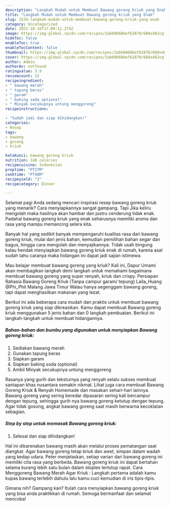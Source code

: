 ```yaml
---
description: "Langkah Mudah untuk Membuat Bawang goreng kriuk yang Enak"
title: "Langkah Mudah untuk Membuat Bawang goreng kriuk yang Enak"
slug: 1534-langkah-mudah-untuk-membuat-bawang-goreng-kriuk-yang-enak
category: Uncategorized
date: 2022-10-16T17:09:11.274Z
image: https://img-global.cpcdn.com/recipes/2ab68860bef62870/680x482cq70/bawang-goreng-kriuk-foto-resep-utama.jpg
hideToc: false
enableToc: true
enableTocContent: false
thumbnail: https://img-global.cpcdn.com/recipes/2ab68860bef62870/680x482cq70/bawang-goreng-kriuk-foto-resep-utama.jpg
cover: https://img-global.cpcdn.com/recipes/2ab68860bef62870/680x482cq70/bawang-goreng-kriuk-foto-resep-utama.jpg
author: Admin
authorAv: notfound
ratingvalue: 3.9
reviewcount: 22
recipeingredient:
- " bawang merah"
- " tapung beras"
- " garam"
- " baking soda optional"
- " Minyak secukupnya untung menggoreng"
recipeinstructions:

- "Sudah jadi dan siap dihidangkan!"
categories:
- Resep
tags:
- bawang
- goreng
- kriuk

katakunci: bawang goreng kriuk 
nutrition: 148 calories
recipecuisine: Indonesian
preptime: "PT27M"
cooktime: "PT48M"
recipeyield: "2"
recipecategory: Dinner

---
```



Selamat pagi Anda sedang mencari inspirasi resep bawang goreng kriuk yang menarik? Cara menyiapkannya sangat gampang. Tapi Jika keliru mengolah maka hasilnya akan hambar dan justru cenderung tidak enak. Padahal bawang goreng kriuk yang enak seharusnya memiliki aroma dan rasa yang mampu memancing selera kita.


Banyak hal yang sedikit banyak mempengaruhi kualitas rasa dari bawang goreng kriuk, mulai dari jenis bahan, kemudian pemilihan bahan segar dan bagus, hingga cara mengolah dan menyajikannya. Tidak usah bingung kalau hendak menyiapkan bawang goreng kriuk enak di rumah, karena asal sudah tahu caranya maka hidangan ini dapat jadi sajian istimewa.

Mau belajar membuat bawang goreng yang kriuk? Kali ini, Dapur Umami akan membagikan langkah demi langkah untuk memahami bagaimana membuat bawang goreng yang super renyah, kriuk dan crispy. Persiapan Rahasia Bawang Goreng Kriuk (Tanpa campur garam/ tepung) Laila_Huang @Phi_Phit Malang Jawa Timur Walau hanya segenggam bawang goreng, tapi dapat menghasilkan makanan yang lezat.


Berikut ini ada beberapa cara mudah dan praktis untuk membuat bawang goreng kriuk yang siap dikreasikan. Kamu dapat membuat Bawang goreng kriuk menggunakan 5 jenis bahan dan 0 langkah pembuatan. Berikut ini langkah-langkah untuk membuat hidangannya.

<!--inarticleads1-->

##### Bahan-bahan dan bumbu yang digunakan untuk menyiapkan Bawang goreng kriuk:

1. Sediakan  bawang merah
1. Gunakan  tapung beras
1. Siapkan  garam
1. Siapkan  baking soda (optional)
1. Ambil  Minyak secukupnya untung menggoreng


Rasanya yang gurih dan teksturnya yang renyah selalu sukses membuat santapan khas nusantara semakin nikmat. Lihat juga cara membuat Bawang Goreng Kriuk &amp; Renyah Homemade dan masakan sehari-hari lainnya. Bawang goreng yang sering beredar dipasaran sering kali bercampur dengan tepung, sehingga gurih nya bawang goreng ketutup dengan tepung. Agar tidak gosong, angkat bawang goreng saat masih berwarna kecoklatan sebagian. 

<!--inarticleads2-->

##### Step by step untuk memasak Bawang goreng kriuk:


1. Selesai dan siap dihidangkan!

Hal ini dikarenakan bawang masih akan melalui proses pematangan saat diangkat. Agar bawang goreng tetap kriuk dan awet, simpan dalam wadah yang kedap udara. Peter menjelaskan, setiap varian dari bawang goreng ini memiliki cita rasa yang berbeda. Bawang goreng kriuk ini dapat bertahan selama kurang lebih satu bulan dalam stoples tertutup rapat. Cara Menggoreng Bawang Merah Agar Kriuk : Langkah pertama adalah kamu kupas bawang terlebih dahulu lalu kamu cuci kemudian di iris tipis-tipis. 

Gimana nih? Gampang kan? Itulah cara menyiapkan bawang goreng kriuk yang bisa anda praktikkan di rumah. Semoga bermanfaat dan selamat mencoba!
